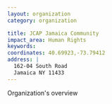 ```yaml
---
layout: organization
category: organization

title: JCAP Jamaica Community
impact_area: Human Rights
keywords: 
coordinates: 40.69923,-73.79412
address: |
  162-04 South Road
  Jamaica NY 11433
---
```

Organization's overview
